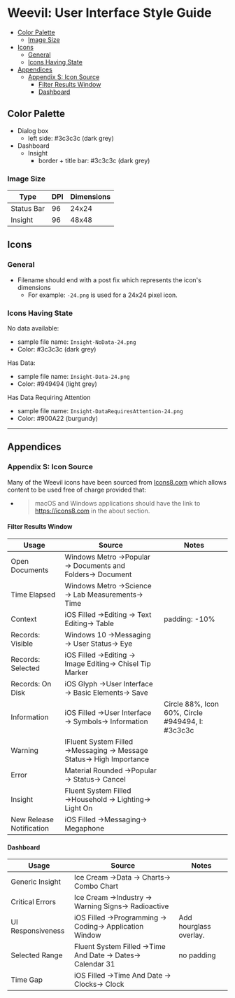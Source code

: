 ﻿# Weevil: User Interface Style Guide

- [Color Palette](#color-palette)
	- [Image Size](#image-size)
- [Icons](#icons)
	- [General](#general)
	- [Icons Having State](#icons-having-state)
- [Appendices](#appendices)
	- [Appendix S: Icon Source](#appendix-s-icon-source)
		- [Filter Results Window](#filter-results-window)
		- [Dashboard](#dashboard)

## Color Palette

- Dialog box
	- left side: #3c3c3c (dark grey)
- Dashboard
	- Insight
		- border + title bar: #3c3c3c (dark grey)

### Image Size

| Type       | DPI | Dimensions |
| ---------- | --- | ---------- |
| Status Bar | 96  | 24x24      |
| Insight    | 96  | 48x48      |


## Icons

### General

- Filename should end with a post fix which represents the icon's dimensions
	- For example: `-24.png` is used for a 24x24 pixel icon.  

### Icons Having State

No data available:

- sample file name: `Insight-NoData-24.png`
- Color: #3c3c3c (dark grey)

Has Data:

- sample file name: `Insight-Data-24.png`
- Color: #949494 (light grey)

Has Data Requiring Attention

- sample file name: `Insight-DataRequiresAttention-24.png`
- Color: #900A22 (burgundy)

---

## Appendices

### Appendix S: Icon Source

Many of the Weevil icons have been sourced from [Icons8.com][Icons8] which allows content to be used free of charge provided that:

- > macOS and Windows applications should have the link to https://icons8.com in the about section.

#### Filter Results Window

| Usage                    | Source                                                             | Notes                                            |
| ------------------------ | ------------------------------------------------------------------ | ------------------------------------------------ |
| Open Documents           | Windows Metro →Popular → Documents and Folders→ Document           |                                                  |
| Time Elapsed             | Windows Metro →Science → Lab Measurements→ Time                    |                                                  |
| Context                  | iOS Filled →Editing → Text Editing→ Table                          | padding: -10%                                    |
| Records: Visible         | Windows 10 →Messaging → User Status→ Eye                           |                                                  |
| Records: Selected        | iOS Filled →Editing → Image Editing→ Chisel Tip Marker             |                                                  |
| Records: On Disk         | iOS Glyph →User Interface → Basic Elements→ Save                   |                                                  |
| Information              | iOS Filled →User Interface → Symbols→ Information                  | Circle 88%, Icon 60%, Circle #949494, I: #3c3c3c |
| Warning                  | IFluent System Filled →Messaging → Message Status→ High Importance |                                                  |
| Error                    | Material Rounded →Popular → Status→ Cancel                         |                                                  |
| Insight                  | Fluent System Filled →Household → Lighting→ Light On               |                                                  |
| New Release Notification | iOS Filled →Messaging→ Megaphone                                   |                                                  |

#### Dashboard

| Usage             | Source                                                   | Notes                  |
| ----------------- | -------------------------------------------------------- | ---------------------- |
| Generic Insight   | Ice Cream →Data → Charts→ Combo Chart                    |                        |
| Critical Errors   | Ice Cream →Industry → Warning Signs→ Radioactive         |                        |
| UI Responsiveness | iOS Filled →Programming → Coding→ Application Window     | Add hourglass overlay. |
| Selected Range    | Fluent System Filled →Time And Date → Dates→ Calendar 31 | no padding             |
| Time Gap          | iOS Filled →Time And Date → Clocks→ Clock    |

[Icons8]: https://icons8.com/icons/